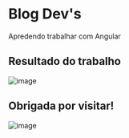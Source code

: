 # Blog Dev's

Apredendo trabalhar com Angular

## Resultado do trabalho
![image](https://github.com/DurezahGeek/angular-blog/assets/134101156/03ffbe1c-eb8b-4fb0-ab67-cc4bc3965c09)


## Obrigada por visitar!
![image](https://github.com/DurezahGeek/angular-blog/assets/134101156/6b789e5c-b89c-43c2-b307-b604922d915c)
